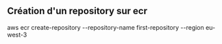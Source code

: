 ## Création d'un repository sur ecr
aws ecr create-repository --repository-name first-repository --region eu-west-3